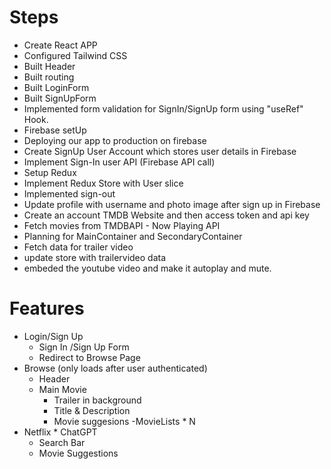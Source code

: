 # Steps
- Create React APP
- Configured Tailwind CSS
- Built Header
- Built routing
- Built LoginForm
- Built SignUpForm
- Implemented form validation for SignIn/SignUp form using "useRef" Hook.
- Firebase setUp
- Deploying our app to production on firebase
- Create SignUp User Account which stores user details in Firebase
- Implement Sign-In user API (Firebase API call)
- Setup Redux 
- Implement Redux Store with User slice
- Implemented sign-out
- Update profile with username and photo image after sign up in Firebase
- Create an account TMDB Website and then access token and api key
- Fetch movies from TMDBAPI  - Now Playing API 
- Planning for MainContainer and SecondaryContainer
- Fetch data for trailer video
- update store with trailervideo data
- embeded the youtube video and make it autoplay and mute.

# Features
- Login/Sign Up
    - Sign In /Sign Up Form
    - Redirect to Browse Page
- Browse (only loads after user authenticated)
    - Header
    - Main Movie
        - Trailer in background
        - Title & Description
        - Movie suggesions
            -MovieLists * N
- Netflix * ChatGPT
    - Search Bar
    - Movie Suggestions
